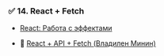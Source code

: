 
### ✅ 14. **React + Fetch**

- [React: Работа с эффектами](https://ru.reactjs.org/docs/hooks-effect.html)
    
- 🎥 [React + API + Fetch (Владилен Минин)](https://www.youtube.com/watch?v=GNrdg3PzpJQ&t=4800s)
    